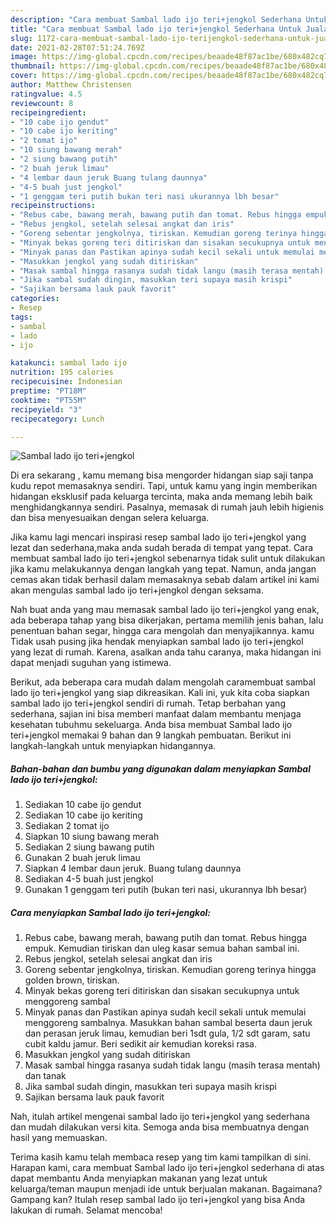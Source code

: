 ```yaml
---
description: "Cara membuat Sambal lado ijo teri+jengkol Sederhana Untuk Jualan"
title: "Cara membuat Sambal lado ijo teri+jengkol Sederhana Untuk Jualan"
slug: 1172-cara-membuat-sambal-lado-ijo-terijengkol-sederhana-untuk-jualan
date: 2021-02-28T07:51:24.769Z
image: https://img-global.cpcdn.com/recipes/beaade48f87ac1be/680x482cq70/sambal-lado-ijo-terijengkol-foto-resep-utama.jpg
thumbnail: https://img-global.cpcdn.com/recipes/beaade48f87ac1be/680x482cq70/sambal-lado-ijo-terijengkol-foto-resep-utama.jpg
cover: https://img-global.cpcdn.com/recipes/beaade48f87ac1be/680x482cq70/sambal-lado-ijo-terijengkol-foto-resep-utama.jpg
author: Matthew Christensen
ratingvalue: 4.5
reviewcount: 8
recipeingredient:
- "10 cabe ijo gendut"
- "10 cabe ijo keriting"
- "2 tomat ijo"
- "10 siung bawang merah"
- "2 siung bawang putih"
- "2 buah jeruk limau"
- "4 lembar daun jeruk Buang tulang daunnya"
- "4-5 buah just jengkol"
- "1 genggam teri putih bukan teri nasi ukurannya lbh besar"
recipeinstructions:
- "Rebus cabe, bawang merah, bawang putih dan tomat. Rebus hingga empuk. Kemudian tiriskan dan uleg kasar semua bahan sambal ini."
- "Rebus jengkol, setelah selesai angkat dan iris"
- "Goreng sebentar jengkolnya, tiriskan. Kemudian goreng terinya hingga golden brown, tiriskan."
- "Minyak bekas goreng teri ditiriskan dan sisakan secukupnya untuk menggoreng sambal"
- "Minyak panas dan Pastikan apinya sudah kecil sekali untuk memulai menggoreng sambalnya. Masukkan bahan sambal beserta daun jeruk dan perasan jeruk limau, kemudian beri 1sdt gula, 1/2 sdt garam, satu cubit kaldu jamur. Beri sedikit air kemudian koreksi rasa."
- "Masukkan jengkol yang sudah ditiriskan"
- "Masak sambal hingga rasanya sudah tidak langu (masih terasa mentah) dan tanak"
- "Jika sambal sudah dingin, masukkan teri supaya masih krispi"
- "Sajikan bersama lauk pauk favorit"
categories:
- Resep
tags:
- sambal
- lado
- ijo

katakunci: sambal lado ijo 
nutrition: 195 calories
recipecuisine: Indonesian
preptime: "PT18M"
cooktime: "PT55M"
recipeyield: "3"
recipecategory: Lunch

---
```



![Sambal lado ijo teri+jengkol](https://img-global.cpcdn.com/recipes/beaade48f87ac1be/680x482cq70/sambal-lado-ijo-terijengkol-foto-resep-utama.jpg)

Di era  sekarang , kamu memang bisa mengorder hidangan siap saji tanpa kudu repot memasaknya sendiri. Tapi, untuk kamu yang ingin memberikan hidangan eksklusif pada keluarga tercinta, maka anda memang lebih baik menghidangkannya sendiri. Pasalnya, memasak di rumah jauh lebih higienis dan bisa menyesuaikan dengan selera keluarga.

Jika kamu lagi mencari inspirasi resep sambal lado ijo teri+jengkol yang lezat dan sederhana,maka anda sudah berada di tempat yang tepat. Cara membuat sambal lado ijo teri+jengkol  sebenarnya tidak sulit untuk dilakukan jika kamu melakukannya dengan langkah yang tepat. Namun, anda jangan cemas akan tidak berhasil dalam memasaknya 
sebab dalam artikel ini kami akan mengulas sambal lado ijo teri+jengkol dengan seksama.  



Nah buat anda yang mau memasak sambal lado ijo teri+jengkol yang enak, ada beberapa tahap yang bisa dikerjakan, pertama memilih jenis bahan, lalu penentuan bahan segar, hingga cara mengolah dan menyajikannya. kamu Tidak usah pusing jika hendak menyiapkan sambal lado ijo teri+jengkol yang lezat di rumah. Karena, asalkan anda  tahu caranya, maka hidangan ini dapat menjadi suguhan yang istimewa.

Berikut, ada beberapa cara mudah dalam mengolah caramembuat sambal lado ijo teri+jengkol yang siap dikreasikan. Kali ini, yuk kita coba siapkan sambal lado ijo teri+jengkol sendiri di rumah. Tetap berbahan yang sederhana, sajian ini bisa memberi manfaat dalam membantu menjaga kesehatan tubuhmu sekeluarga. Anda bisa membuat Sambal lado ijo teri+jengkol memakai 9 bahan dan 9 langkah pembuatan. Berikut ini langkah-langkah untuk menyiapkan hidangannya.

<!--inarticleads1-->

##### Bahan-bahan dan bumbu yang digunakan dalam menyiapkan Sambal lado ijo teri+jengkol:

1. Sediakan 10 cabe ijo gendut
1. Sediakan 10 cabe ijo keriting
1. Sediakan 2 tomat ijo
1. Siapkan 10 siung bawang merah
1. Sediakan 2 siung bawang putih
1. Gunakan 2 buah jeruk limau
1. Siapkan 4 lembar daun jeruk. Buang tulang daunnya
1. Sediakan 4-5 buah just jengkol
1. Gunakan 1 genggam teri putih (bukan teri nasi, ukurannya lbh besar)




<!--inarticleads2-->

##### Cara menyiapkan Sambal lado ijo teri+jengkol:

1. Rebus cabe, bawang merah, bawang putih dan tomat. Rebus hingga empuk. Kemudian tiriskan dan uleg kasar semua bahan sambal ini.
1. Rebus jengkol, setelah selesai angkat dan iris
1. Goreng sebentar jengkolnya, tiriskan. Kemudian goreng terinya hingga golden brown, tiriskan.
1. Minyak bekas goreng teri ditiriskan dan sisakan secukupnya untuk menggoreng sambal
1. Minyak panas dan Pastikan apinya sudah kecil sekali untuk memulai menggoreng sambalnya. Masukkan bahan sambal beserta daun jeruk dan perasan jeruk limau, kemudian beri 1sdt gula, 1/2 sdt garam, satu cubit kaldu jamur. Beri sedikit air kemudian koreksi rasa.
1. Masukkan jengkol yang sudah ditiriskan
1. Masak sambal hingga rasanya sudah tidak langu (masih terasa mentah) dan tanak
1. Jika sambal sudah dingin, masukkan teri supaya masih krispi
1. Sajikan bersama lauk pauk favorit




Nah, itulah artikel mengenai  sambal lado ijo teri+jengkol  yang sederhana dan mudah dilakukan versi kita. Semoga anda bisa membuatnya dengan hasil yang memuaskan. 

Terima kasih kamu telah membaca resep yang tim kami tampilkan di sini. Harapan kami, cara membuat  Sambal lado ijo teri+jengkol sederhana di atas dapat membantu Anda menyiapkan makanan yang lezat untuk keluarga/teman maupun menjadi ide untuk berjualan makanan. Bagaimana? Gampang kan? Itulah resep sambal lado ijo teri+jengkol yang bisa Anda lakukan di rumah. Selamat mencoba!

